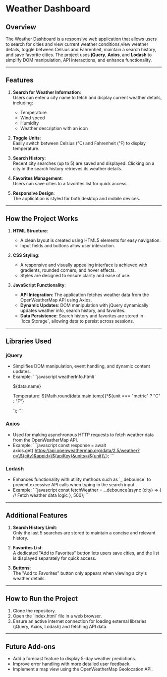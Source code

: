 # Weather Dashboard

## Overview
The Weather Dashboard is a responsive web application that allows users to search for cities and view current weather conditions,view weather details, toggle between Celsius and Fahrenheit, maintain a search history, and save favorite cities. The project uses **jQuery**, **Axios**, and **Lodash** to simplify DOM manipulation, API interactions, and enhance functionality.

---

## Features
1. **Search for Weather Information**:  
   Users can enter a city name to fetch and display current weather details, including:
   - Temperature
   - Wind speed
   - Humidity
   - Weather description with an icon
   
2. **Toggle Units**:  
   Easily switch between Celsius (°C) and Fahrenheit (°F) to display temperature.

3. **Search History**:  
   Recent city searches (up to 5) are saved and displayed. Clicking on a city in the search history retrieves its weather details.

4. **Favorites Management**:  
   Users can save cities to a favorites list for quick access.

5. **Responsive Design**:  
   The application is styled for both desktop and mobile devices.

---

## How the Project Works
1. **HTML Structure**:  
   - A clean layout is created using HTML5 elements for easy navigation.
   - Input fields and buttons allow user interaction.

2. **CSS Styling**:  
   - A responsive and visually appealing interface is achieved with gradients, rounded corners, and hover effects.
   - Styles are designed to ensure clarity and ease of use.

3. **JavaScript Functionality**:  
   - **API Integration**: The application fetches weather data from the OpenWeatherMap API using Axios.
   - **Dynamic Updates**: DOM manipulation with jQuery dynamically updates weather info, search history, and favorites.
   - **Data Persistence**: Search history and favorites are stored in \`localStorage\`, allowing data to persist across sessions.

---

## Libraries Used
### **jQuery**
- Simplifies DOM manipulation, event handling, and dynamic content updates.
- Example:
  \`\`\`javascript
  weatherInfo.html(\`
      <p>\${data.name}</p>
      <p>Temperature: \${Math.round(data.main.temp)}°\${unit === "metric" ? "C" : "F"}</p>
  \`);
  \`\`\`

### **Axios**
- Used for making asynchronous HTTP requests to fetch weather data from the OpenWeatherMap API.
- Example:
  \`\`\`javascript
  const response = await axios.get(\`https://api.openweathermap.org/data/2.5/weather?q=\${city}&appid=\${apiKey}&units=\${unit}\`);
  \`\`\`

### **Lodash**
- Enhances functionality with utility methods such as \`_.debounce\` to prevent excessive API calls when typing in the search input.
- Example:
  \`\`\`javascript
  const fetchWeather = _.debounce(async (city) => {
      // Fetch weather data logic
  }, 500);
  \`\`\`

---

## Additional Features
1. **Search History Limit**:  
   Only the last 5 searches are stored to maintain a concise and relevant history.

2. **Favorites List**:  
   A dedicated "Add to Favorites" button lets users save cities, and the list is displayed separately for quick access.

3. **Buttons**:  
   The "Add to Favorites" button only appears when viewing a city's weather details.

---

## How to Run the Project
1. Clone the repository.
2. Open the \`index.html\` file in a web browser.
3. Ensure an active internet connection for loading external libraries (jQuery, Axios, Lodash) and fetching API data.

---

## Future Add-ons
- Add a forecast feature to display 5-day weather predictions.
- Improve error handling with more detailed user feedback.
- Implement a map view using the OpenWeatherMap Geolocation API. 
